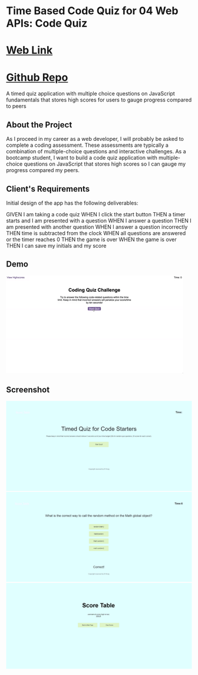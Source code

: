 # Time Based Code Quiz for 04 Web APIs: Code Quiz

# [Web Link](https://hongnodie.github.io/Time-Based-Code-Quiz/)
# [Github Repo](https://github.com/Hongnodie/Time-Based-Code-Quiz.git)

A timed quiz application with multiple choice questions on JavaScript fundamentals that stores high scores for users to gauge progress compared to peers

## About the Project

As I proceed in my career as a web developer, I will probably be asked to complete a coding assessment. These assessments are typically a combination of multiple-choice questions and interactive challenges. As a bootcamp student, I want to build a code quiz application with multiple-choice questions on JavaScript that stores high scores so I can gauge my progress compared my peers. 

## Client's Requirements

Initial design of the app has the following deliverables:

GIVEN I am taking a code quiz
WHEN I click the start button
THEN a timer starts and I am presented with a question
WHEN I answer a question
THEN I am presented with another question
WHEN I answer a question incorrectly
THEN time is subtracted from the clock
WHEN all questions are answered or the timer reaches 0
THEN the game is over
WHEN the game is over
THEN I can save my initials and my score

## Demo

![Demo My Code Quiz App](./assets/images/demo.gif)

## Screenshot

![StartGame](./assets/images/StartGame.png)
![Answerpage](./assets/images/AnswerPage.png)
![ScoreTable](./assets/images/ScoreTable.png)